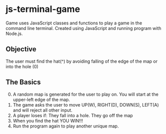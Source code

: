 # js-terminal-game
Game uses JavaScript classes and functions to play a game in the command line terminal. Created using JavaScript and running program with Node.js. 

## Objective
The user must find the hat(^) by avoiding falling of the edge of the map or into the hole (0)

## The Basics
0. A random map is generated for the user to play on. You will start at the upper-left edge of the map.
1. The game asks the user to move UP(W), RIGHT(D), DOWN(S), LEFT(A) and will reject all other input.
2. A player loses if:
  They fall into a hole.
  They go off the map
3. When you find the hat YOU WIN!!!
4. Run the program again to play another unique map.
